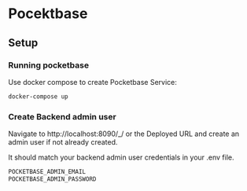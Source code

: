 # Pocektbase

## Setup

### Running pocketbase

Use docker compose to create Pocketbase Service:

```bash
docker-compose up
```

### Create Backend admin user

Navigate to http://localhost:8090/_/ or the Deployed URL and create an admin user if not already created.

It should match your backend admin user credentials in your .env file.

```bash
POCKETBASE_ADMIN_EMAIL
POCKETBASE_ADMIN_PASSWORD
```
